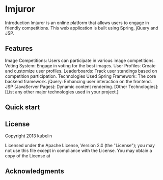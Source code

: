 # Imjuror
Introduction
Imjuror is an online platform that allows users to engage in friendly competitions. 
This web application is built using Spring, jQuery and JSP.

## Features
Image Competitions: Users can participate in various image competitions.
Voting System: Engage in voting for the best images.
User Profiles: Create and customize user profiles.
Leaderboards: Track user standings based on competition participation.
Technologies Used
Spring Framework: The core backend framework.
jQuery: Enhancing user interaction on the frontend.
JSP (JavaServer Pages): Dynamic content rendering.
[Other Technologies]: [List any other major technologies used in your project.]


## Quick start



## License
Copyright 2013 kubelin

Licensed under the Apache License, Version 2.0 (the "License");
you may not use this file except in compliance with the License.
You may obtain a copy of the License at

## Acknowledgments
